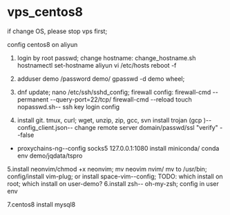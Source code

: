 # vps_centos8
if change OS, please stop vps first;

config centos8 on aliyun 

1. login by root passwd;
change hostname: change_hostname.sh
hostnamectl set-hostname aliyun
vi /etc/hosts
reboot -f

2. adduser demo  /password demo/ gpasswd -d demo wheel;
3. dnf update;
nano /etc/ssh/sshd_config;
firewall config: firewall-cmd --permanent --query-port=22/tcp/ firewall-cmd --reload
touch nopasswd.sh-- ssh key login config


4. install git. tmux, curl; wget, unzip, zip, gcc, svn
install trojan (gcp )-- config_client.json-- change  remote server domain/passwd/ssl "verify" --false
+ proxychains-ng--config socks5 127.0.0.1:1080
install miniconda/ conda env demo/jqdata/tspro

5.install neonvim/chmod +x neonvim; mv neovim nvim/ mv to /usr/bin; config/install vim-plug;
 or install space-vim--config;
 TODO: which install on root; which install on user-demo?
 6.install zsh-- oh-my-zsh; config in user env
 
 7.centos8 install mysql8
 
 
 
 
 
 
 

